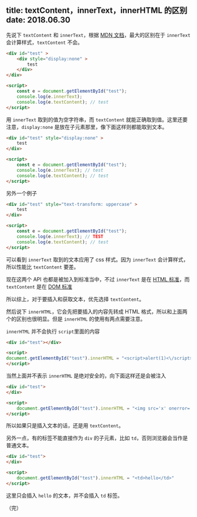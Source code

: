 title: textContent，innerText，innerHTML 的区别
date: 2018.06.30
---

先说下 `textContent` 和 `innerText`，根据 [MDN 文档](https://developer.mozilla.org/en-US/docs/Web/API/Node/textContent)，最大的区别在于 `innerText` 会计算样式，`textContent` 不会。

```html
<div id="test" >
    <div style="display:none" >
        test
    </div>
</div>

<script>
    const e = document.getElementById("test");
    console.log(e.innerText);
    console.log(e.textContent); // test
</script>
```

用 `innerText` 取到的值为空字符串，而 `textContent` 就能正确取到值。这里还要注意，`display:none` 是放在子元素那里，像下面这样则都能取到文本。

```html
<div id="test" style="display:none" >
    test
</div>

<script>
    const e = document.getElementById("test");
    console.log(e.innerText); // test
    console.log(e.textContent); // test
</script>
```

另外一个例子

```html
<div id="test" style="text-transform: uppercase" >
    test
</div>

<script>
    const e = document.getElementById("test");
    console.log(e.innerText); // TEST
    console.log(e.textContent); // test
</script>
```

可以看到 `innerText` 取到的文本应用了 css 样式。因为 `innerText` 会计算样式，所以性能比 `textContent` 要差。

现在这两个 API 也都是被加入到标准当中，不过 `innerText` 是在 [HTML 标准](https://html.spec.whatwg.org/multipage/dom.html#the-innertext-idl-attribute)，而 `textContent` 是在 [DOM 标准](https://dom.spec.whatwg.org/#dom-node-textcontent)

所以综上，对于要插入和获取文本，优先选择 `textContent`。

然后说下 `innerHTML`，它会先把要插入的内容先转成 HTML 格式，所以和上面两个的区别也很明显。但是 `innerHTML` 的使用有两点需要注意。

`innerHTML` 并不会执行 `script`里面的内容

```html
<div id="test"></div>

<script>
document.getElementById("test").innerHTML = "<script>alert(1)<\/script>";
</script>
```

当然上面并不表示 `innerHTML` 是绝对安全的，向下面这样还是会被注入

```html
<div id="test">
</div>

<script>
    document.getElementById("test").innerHTML = "<img src='x' onerror='alert(1)'>"
</script>
```

所以如果只是插入文本的话，还是用 `textContent`。

另外一点，有的标签不能直接作为 `div` 的子元素，比如 `td`，否则浏览器会当作是普通文本。

```html
<div id="test">
</div>

<script>
    document.getElementById("test").innerHTML = "<td>hello</td>"
</script>
```

这里只会插入 `hello` 的文本，并不会插入 `td` 标签。

（完）
